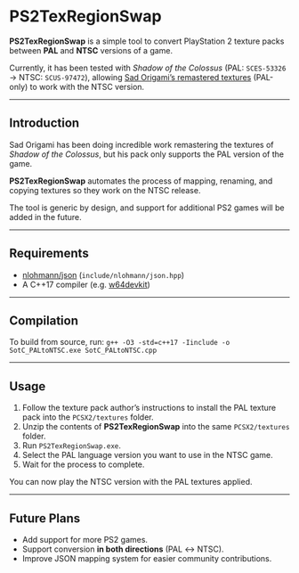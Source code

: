 # PS2TexRegionSwap

**PS2TexRegionSwap** is a simple tool to convert PlayStation 2 texture packs between **PAL** and **NTSC** versions of a game.

Currently, it has been tested with *Shadow of the Colossus* (PAL: `SCES-53326` → NTSC: `SCUS-97472`), allowing [Sad Origami’s remastered textures](https://ko-fi.com/sadorigami) (PAL-only) to work with the NTSC version.

---

## Introduction

Sad Origami has been doing incredible work remastering the textures of *Shadow of the Colossus*, but his pack only supports the PAL version of the game.

**PS2TexRegionSwap** automates the process of mapping, renaming, and copying textures so they work on the NTSC release.

The tool is generic by design, and support for additional PS2 games will be added in the future.

---

## Requirements

- [nlohmann/json](https://github.com/nlohmann/json) (`include/nlohmann/json.hpp`)
- A C++17 compiler (e.g. [w64devkit](https://github.com/skeeto/w64devkit))

---

## Compilation

To build from source, run:
```g++ -O3 -std=c++17 -Iinclude -o SotC_PALtoNTSC.exe SotC_PALtoNTSC.cpp```

---

## Usage

1. Follow the texture pack author’s instructions to install the PAL texture pack into the `PCSX2/textures` folder.
2. Unzip the contents of **PS2TexRegionSwap** into the same `PCSX2/textures` folder.
3. Run `PS2TexRegionSwap.exe`.
4. Select the PAL language version you want to use in the NTSC game.
5. Wait for the process to complete.

You can now play the NTSC version with the PAL textures applied.

---

## Future Plans

- Add support for more PS2 games.
- Support conversion **in both directions** (PAL ↔ NTSC).
- Improve JSON mapping system for easier community contributions.
